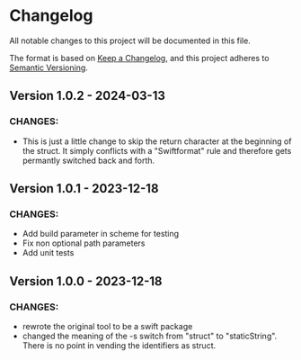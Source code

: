 # Changelog
All notable changes to this project will be documented in this file.

The format is based on [Keep a Changelog](https://keepachangelog.com/en/1.0.0/),
and this project adheres to [Semantic Versioning](https://semver.org/spec/v2.0.0.html).

## Version 1.0.2 - 2024-03-13
### CHANGES:
- This is just a little change to skip the return character at the beginning of the struct.
  It simply conflicts with a "Swiftformat" rule and therefore gets permantly switched back and forth.

## Version 1.0.1 - 2023-12-18
### CHANGES:
- Add build parameter in scheme for testing
- Fix non optional path parameters
- Add unit tests

## Version 1.0.0 - 2023-12-18
### CHANGES:
- rewrote the original tool to be a swift package
- changed the meaning of the -s switch from "struct" to "staticString".
  There is no point in vending the identifiers as struct.
